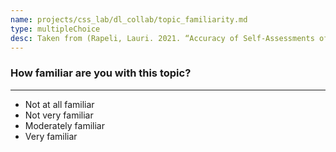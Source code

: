 ```yaml
---
name: projects/css_lab/dl_collab/topic_familiarity.md
type: multipleChoice
desc: Taken from (Rapeli, Lauri. 2021. “Accuracy of Self-Assessments of Political Sophistication.” In Perspectives on Political Awareness - Conceptual, Theoretical and Methodological Issues, 97–114.)
---
```


### How familiar are you with this topic?

---

- Not at all familiar
- Not very familiar
- Moderately familiar
- Very familiar
